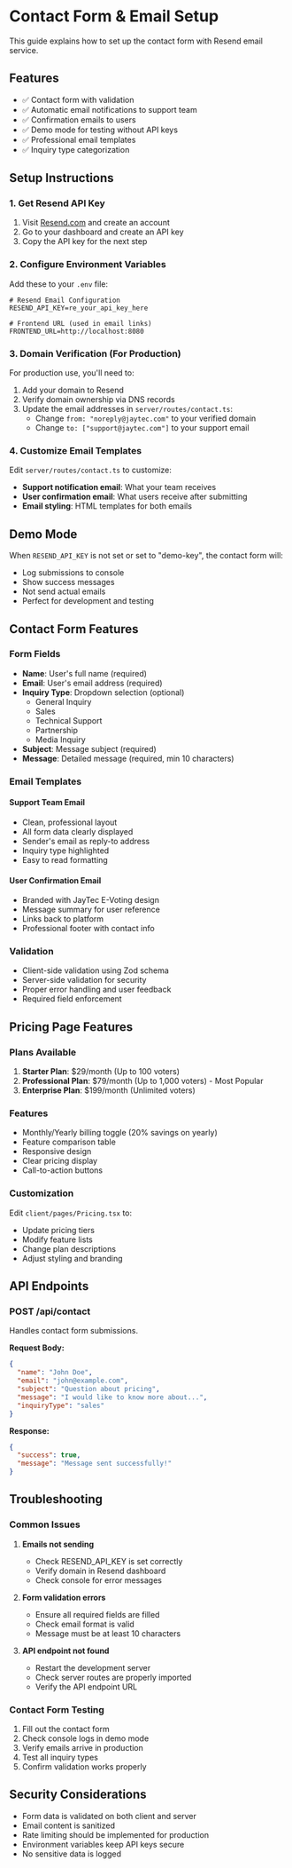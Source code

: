# Contact Form & Email Setup

This guide explains how to set up the contact form with Resend email service.

## Features

- ✅ Contact form with validation
- ✅ Automatic email notifications to support team
- ✅ Confirmation emails to users
- ✅ Demo mode for testing without API keys
- ✅ Professional email templates
- ✅ Inquiry type categorization

## Setup Instructions

### 1. Get Resend API Key

1. Visit [Resend.com](https://resend.com) and create an account
2. Go to your dashboard and create an API key
3. Copy the API key for the next step

### 2. Configure Environment Variables

Add these to your `.env` file:

```env
# Resend Email Configuration
RESEND_API_KEY=re_your_api_key_here

# Frontend URL (used in email links)
FRONTEND_URL=http://localhost:8080
```

### 3. Domain Verification (For Production)

For production use, you'll need to:

1. Add your domain to Resend
2. Verify domain ownership via DNS records
3. Update the email addresses in `server/routes/contact.ts`:
   - Change `from: "noreply@jaytec.com"` to your verified domain
   - Change `to: ["support@jaytec.com"]` to your support email

### 4. Customize Email Templates

Edit `server/routes/contact.ts` to customize:

- **Support notification email**: What your team receives
- **User confirmation email**: What users receive after submitting
- **Email styling**: HTML templates for both emails

## Demo Mode

When `RESEND_API_KEY` is not set or set to "demo-key", the contact form will:

- Log submissions to console
- Show success messages
- Not send actual emails
- Perfect for development and testing

## Contact Form Features

### Form Fields

- **Name**: User's full name (required)
- **Email**: User's email address (required)
- **Inquiry Type**: Dropdown selection (optional)
  - General Inquiry
  - Sales
  - Technical Support
  - Partnership
  - Media Inquiry
- **Subject**: Message subject (required)
- **Message**: Detailed message (required, min 10 characters)

### Email Templates

#### Support Team Email

- Clean, professional layout
- All form data clearly displayed
- Sender's email as reply-to address
- Inquiry type highlighted
- Easy to read formatting

#### User Confirmation Email

- Branded with JayTec E-Voting design
- Message summary for user reference
- Links back to platform
- Professional footer with contact info

### Validation

- Client-side validation using Zod schema
- Server-side validation for security
- Proper error handling and user feedback
- Required field enforcement

## Pricing Page Features

### Plans Available

1. **Starter Plan**: $29/month (Up to 100 voters)
2. **Professional Plan**: $79/month (Up to 1,000 voters) - Most Popular
3. **Enterprise Plan**: $199/month (Unlimited voters)

### Features

- Monthly/Yearly billing toggle (20% savings on yearly)
- Feature comparison table
- Responsive design
- Clear pricing display
- Call-to-action buttons

### Customization

Edit `client/pages/Pricing.tsx` to:

- Update pricing tiers
- Modify feature lists
- Change plan descriptions
- Adjust styling and branding

## API Endpoints

### POST /api/contact

Handles contact form submissions.

**Request Body:**

```json
{
  "name": "John Doe",
  "email": "john@example.com",
  "subject": "Question about pricing",
  "message": "I would like to know more about...",
  "inquiryType": "sales"
}
```

**Response:**

```json
{
  "success": true,
  "message": "Message sent successfully!"
}
```

## Troubleshooting

### Common Issues

1. **Emails not sending**

   - Check RESEND_API_KEY is set correctly
   - Verify domain in Resend dashboard
   - Check console for error messages

2. **Form validation errors**

   - Ensure all required fields are filled
   - Check email format is valid
   - Message must be at least 10 characters

3. **API endpoint not found**
   - Restart the development server
   - Check server routes are properly imported
   - Verify the API endpoint URL

### Contact Form Testing

1. Fill out the contact form
2. Check console logs in demo mode
3. Verify emails arrive in production
4. Test all inquiry types
5. Confirm validation works properly

## Security Considerations

- Form data is validated on both client and server
- Email content is sanitized
- Rate limiting should be implemented for production
- Environment variables keep API keys secure
- No sensitive data is logged

